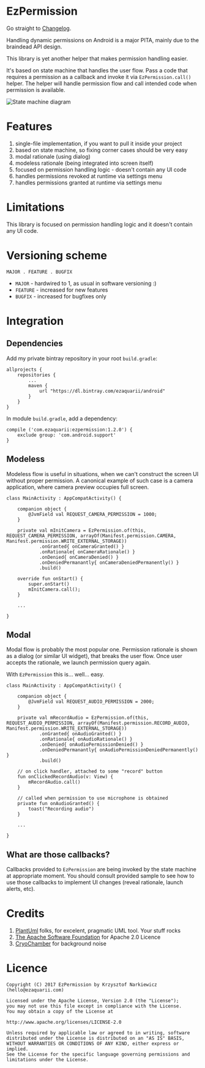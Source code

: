 # EzPermission

Go straight to [Changelog](CHANGELOG.md).

Handling dynamic permissions on Android is a major PITA, mainly due to the braindead API
design.

This library is yet another helper that makes permission handling easier.

It's based on state machine that handles the user flow.
Pass a code that requires a permission as a callback and invoke it via
`EzPermission.call()` helper. The helper will handle permission flow and call
intended code when permission is available.

![State machine diagram](state-machine.png)

# Features

1. single-file implementation, if you want to pull it inside your project
2. based on state machine, so fixing corner cases should be very easy
3. modal rationale (using dialog)
4. modeless rationale (being integrated into screen itself)
5. focused on permission handling logic - doesn't contain any UI code
6. handles permissions revoked at runtime via settings menu
7. handles permissions granted at runtime via settings menu

# Limitations

This library is focused on permission handling logic and it doesn't
contain any UI code.

# Versioning scheme

`MAJOR . FEATURE . BUGFIX`

* `MAJOR` - hardwired to 1, as usual in software versioning :)
* `FEATURE` - increased for new features
* `BUGFIX` - increased for bugfixes only

# Integration

## Dependencies

Add my private bintray repository in your root `build.gradle`:

    allprojects {
        repositories {
            ...
            maven {
                url "https://dl.bintray.com/ezaquarii/android"
            }
        }
    }
    
In module `build.gradle`, add a dependency:
    
    compile ('com.ezaquarii:ezpermission:1.2.0') {
        exclude group: 'com.android.support'
    }

## Modeless

Modeless flow is useful in situations, when we can't construct the screen UI without
proper permission. A canonical example of such case is a camera application, where
camera preview occupies full screen.

    class MainActivity : AppCompatActivity() {

        companion object {
            @JvmField val REQUEST_CAMERA_PERMISSION = 1000;
        }

        private val mInitCamera = EzPermission.of(this, REQUEST_CAMERA_PERMISSION, arrayOf(Manifest.permission.CAMERA, Manifest.permission.WRITE_EXTERNAL_STORAGE))
                .onGranted{ onCameraGranted() }
                .onRationale{ onCameraRationale() }
                .onDenied{ onCameraDenied() }
                .onDeniedPermanantly{ onCameraDeniedPermanently() }
                .build()
        
        override fun onStart() {
            super.onStart()
            mInitCamera.call();
        }
        
        ...
        
    }

## Modal

Modal flow is probably the most popular one. Permission rationale is shown as a dialog (or similar UI widget),
that breaks the user flow. Once user accepts the rationale, we launch permission query again.

With `EzPermission` this is... well... easy.

    class MainActivity : AppCompatActivity() {

        companion object {
            @JvmField val REQUEST_AUDIO_PERMISSION = 2000;
        }
    
        private val mRecordAudio = EzPermission.of(this, REQUEST_AUDIO_PERMISSION, arrayOf(Manifest.permission.RECORD_AUDIO, Manifest.permission.WRITE_EXTERNAL_STORAGE))
                .onGranted{ onAudioGranted() }
                .onRationale{ onAudioRationale() }
                .onDenied{ onAudioPermissionDenied() }
                .onDeniedPermanantly{ onAudioPermissionDeniedPermanently() }
                .build()
                
        // on click handler, attached to some "record" button        
        fun onClickedRecordAudio(v: View) {
            mRecordAudio.call()
        }
        
        // called when permission to use microphone is obtained
        private fun onAudioGranted() {
            toast("Recording audio")
        }
        
        ...
    
    }
            
## What are those callbacks?

Callbacks provided to `EzPermission` are being invoked by the state machine at appropriate
moment. You should consult provided sample to see how to use those callbacks to implement UI
changes (reveal rationale, launch alerts, etc).

# Credits

1. [PlantUml](http://plantuml.com/) folks, for excelent, pragmatic UML tool. Your stuff rocks
2. [The Apache Software Foundation](https://www.apache.org/) for Apache 2.0 Licence
3. [CryoChamber](https://www.youtube.com/user/cryochamberlabel) for background noise

# Licence

    Copyright (C) 2017 EzPermission by Krzysztof Narkiewicz (hello@ezaquarii.com)
    
    Licensed under the Apache License, Version 2.0 (the "License");
    you may not use this file except in compliance with the License.
    You may obtain a copy of the License at
    
    http://www.apache.org/licenses/LICENSE-2.0
    
    Unless required by applicable law or agreed to in writing, software
    distributed under the License is distributed on an "AS IS" BASIS,
    WITHOUT WARRANTIES OR CONDITIONS OF ANY KIND, either express or implied.
    See the License for the specific language governing permissions and
    limitations under the License.